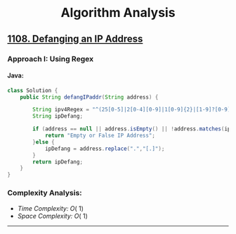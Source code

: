 <br>
<h1 align="center">Algorithm Analysis</h1>

## [1108. Defanging an IP Address](https://leetcode.com/problems/defanging-an-ip-address)

### Approach I: Using Regex

#### Java:
```java
class Solution {
    public String defangIPaddr(String address) {

        String ipv4Regex = "^(25[0-5]|2[0-4][0-9]|1[0-9]{2}|[1-9]?[0-9])" + "(\\.(25[0-5]|2[0-4][0-9]|1[0-9]{2}|[1-9]?[0-9])){3}$";
        String ipDefang;

        if (address == null || address.isEmpty() || !address.matches(ipv4Regex)) {
            return "Empty or False IP Address";
        }else {
            ipDefang = address.replace(".","[.]");
        }
        return ipDefang;
    }
}
```

[//]: # (#### Go:)

[//]: # (```go)

[//]: # (func solution&#40;&#41; {)

[//]: # ()
[//]: # (})

[//]: # (```)

### Complexity Analysis:

- *Time Complexity:* $O(\ 1)$
- *Space Complexity:* $O(\ 1)$


---


